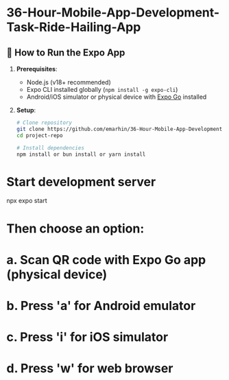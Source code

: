 # 36-Hour-Mobile-App-Development-Task-Ride-Hailing-App

## 🚀 How to Run the Expo App

1. **Prerequisites**:

   - Node.js (v18+ recommended)
   - Expo CLI installed globally (`npm install -g expo-cli`)
   - Android/iOS simulator or physical device with [Expo Go](https://expo.dev/client) installed

2. **Setup**:

   ```bash
   # Clone repository
   git clone https://github.com/emarhin/36-Hour-Mobile-App-Development-Task-Ride-Hailing-App.git
   cd project-repo

   # Install dependencies
   npm install or bun install or yarn install


   ```

# Start development server

npx expo start

# Then choose an option:

# a. Scan QR code with Expo Go app (physical device)

# b. Press 'a' for Android emulator

# c. Press 'i' for iOS simulator

# d. Press 'w' for web browser
